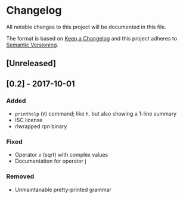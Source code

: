 # Changelog
All notable changes to this project will be documented in this file.

The format is based on [Keep a Changelog](http://keepachangelog.com/en/1.0.0/)
and this project adheres to [Semantic Versioning](http://semver.org/spec/v2.0.0.html).

## [Unreleased] ##

## [0.2] - 2017-10-01
### Added
- `printhelp` (`V`) command; like `h`, but also showing a 1-line summary
- ISC license
- rlwrapped rpn binary
### Fixed
- Operator v (sqrt) with complex values
- Documentation for operator j
### Removed
- Unmaintanable pretty-printed grammar
